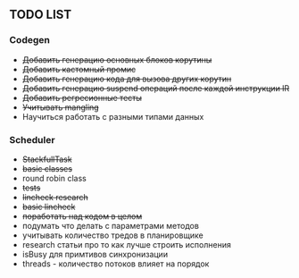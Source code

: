 ## TODO LIST

### Codegen

* ~~Добавить генерацию основных блоков корутины~~
* ~~Добавить кастомный промис~~
* ~~Добавить генерацию кода для вызова других корутин~~
* ~~Добавить генерацию suspend операций после каждой инструкции IR~~
* ~~Добавить регресионные тесты~~
* ~~Учитывать mangling~~
* Научиться работать с разными типами данных

### Scheduler
* ~~StackfullTask~~
* ~~basic classes~~
* round robin class
* ~~tests~~
* ~~lincheck research~~
* ~~basic lincheck~~
* ~~поработать над кодом в целом~~
* подумать что делать с параметрами методов
* учитывать количество тредов в планировщике
* research статьи про то как лучше строить исполнения
* isBusy для примтивов синхронизации
* threads - количество потоков влияет на порядок
